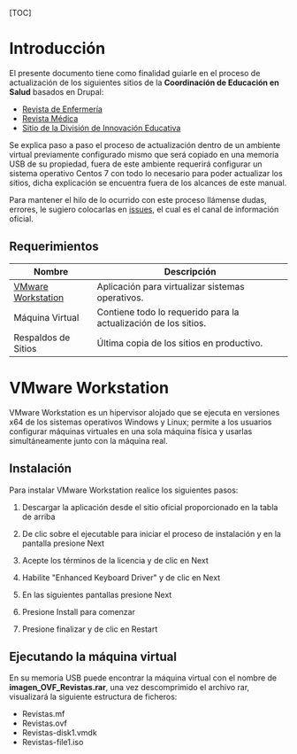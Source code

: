 [TOC]

# Introducción

El presente documento tiene como finalidad guiarle en el proceso de actualización de los siguientes sitios de la **Coordinación de Educación en Salud** basados en Drupal:

- [Revista de Enfermería](http://revistaenfermeria.imss.gob.mx)
- [Revista Médica](http://revistamedica.imss.gob.mx)
- [Sitio de la División de Innovación Educativa](http://innovacioneducativa.imss.gob.mx)

Se explica paso a paso el proceso de actualización dentro de un ambiente virtual previamente configurado mismo que será copiado en una memoria USB de su propiedad, fuera de este ambiente requerirá configurar un sistema operativo Centos 7 con todo lo necesario para poder actualizar los sitios, dicha explicación se encuentra fuera de los alcances de este manual.

Para mantener el hilo de lo ocurrido con este proceso llámense dudas, errores, le sugiero colocarlas 
en [issues](https://github.com/ocerecedo/imss-actualizacion-sitios-drupal/issues), el cual es el canal de información oficial.

## Requerimientos

| Nombre                                      | Descripción                                                  |
| ------------------------------------------- | ------------------------------------------------------------ |
| [VMware Workstation](http://bit.ly/31VnOtl) | Aplicación para virtualizar sistemas operativos.             |
| Máquina Virtual                             | Contiene todo lo requerido para la actualización de los sitios. |
| Respaldos de Sitios                         | Última copia de los sitios en productivo.                    |

# VMware Workstation

VMware Workstation es un hipervisor alojado que se ejecuta en versiones x64 de los sistemas operativos Windows y Linux; permite a los usuarios configurar máquinas virtuales en una sola máquina física y usarlas simultáneamente junto con la máquina real.

## Instalación

Para instalar VMware Workstation realice los siguientes pasos:

1. Descargar la aplicación desde el sitio oficial proporcionado en la tabla de arriba

2. De clic sobre el ejecutable para iniciar el proceso de instalación y en la pantalla presione Next

3. Acepte los términos de la licencia y de clic en Next

4. Habilite "Enhanced Keyboard Driver" y de clic en Next

5. En las siguientes pantallas presione Next

6. Presione Install para comenzar

7. Presione finalizar y de clic en Restart

## Ejecutando la máquina virtual

En su memoria USB puede encontrar la máquina virtual con el nombre de **imagen_OVF_Revistas.rar**, una vez descomprimido el archivo rar, visualizará la siguiente estructura de ficheros:

- Revistas.mf
- Revistas.ovf
- Revistas-disk1.vmdk
- Revistas-file1.iso